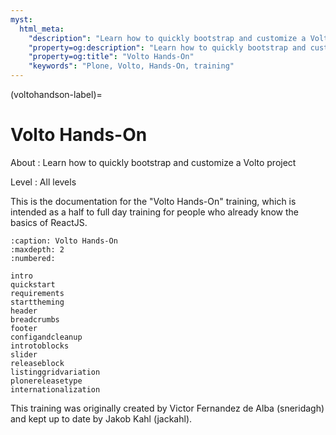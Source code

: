 ```yaml
---
myst:
  html_meta:
    "description": "Learn how to quickly bootstrap and customize a Volto project"
    "property=og:description": "Learn how to quickly bootstrap and customize a Volto project"
    "property=og:title": "Volto Hands-On"
    "keywords": "Plone, Volto, Hands-On, training"
---
```


(voltohandson-label)=

# Volto Hands-On

About
: Learn how to quickly bootstrap and customize a Volto project

Level
: All levels

This is the documentation for the "Volto Hands-On" training,
which is intended as a half to full day training for people who already know the basics of ReactJS.

```{toctree}
:caption: Volto Hands-On
:maxdepth: 2
:numbered:

intro
quickstart
requirements
starttheming
header
breadcrumbs
footer
configandcleanup
introtoblocks
slider
releaseblock
listinggridvariation
plonereleasetype
internationalization
```

This training was originally created by Victor Fernandez de Alba (sneridagh) and kept up to date by Jakob Kahl (jackahl).
